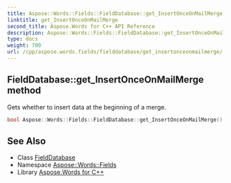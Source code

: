 ```yaml
---
title: Aspose::Words::Fields::FieldDatabase::get_InsertOnceOnMailMerge method
linktitle: get_InsertOnceOnMailMerge
second_title: Aspose.Words for C++ API Reference
description: Aspose::Words::Fields::FieldDatabase::get_InsertOnceOnMailMerge method. Gets whether to insert data at the beginning of a merge in C++.
type: docs
weight: 700
url: /cpp/aspose.words.fields/fielddatabase/get_insertonceonmailmerge/
---
```

## FieldDatabase::get_InsertOnceOnMailMerge method


Gets whether to insert data at the beginning of a merge.

```cpp
bool Aspose::Words::Fields::FieldDatabase::get_InsertOnceOnMailMerge()
```

## See Also

* Class [FieldDatabase](../)
* Namespace [Aspose::Words::Fields](../../)
* Library [Aspose.Words for C++](../../../)
